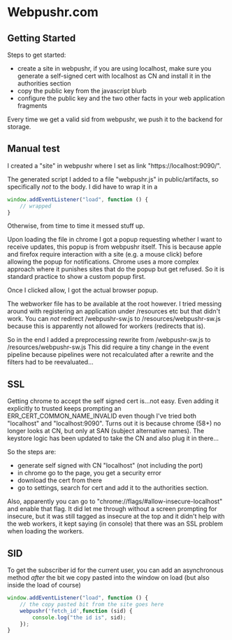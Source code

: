# Webpushr.com

## Getting Started

Steps to get started:

- create a site in webpushr, if you are using localhost, make sure you generate a self-signed cert with localhost as CN and install it in the authorities section
- copy the public key from the javascript blurb
- configure the public key and the two other facts in your web application fragments

Every time we get a valid sid from webpushr, we push it to the backend for storage.

## Manual test

I created a "site" in webpushr where I set as link "https://localhost:9090/".

The generated script I added to a file "webpushr.js" in public/artifacts, so specifically _not_ to the body. I did have to wrap it in a 

```javascript
window.addEventListener("load", function () {
	// wrapped
}
```

Otherwise, from time to time it messed stuff up.

Upon loading the file in chrome I got a popup requesting whether I want to receive updates, this popup is from webpushr itself.
This is because apple and firefox require interaction with a site (e.g. a mouse click) before allowing the popup for notifications. Chrome uses a more complex approach where it punishes sites that do the popup but get refused. So it is standard practice to show a custom popup first.

Once I clicked allow, I got the actual browser popup.

The webworker file has to be available at the root however. I tried messing around with registering an application under /resources etc but that didn't work.
You can _not_ redirect /webpushr-sw.js to /resources/webpushr-sw.js because this is apparently not allowed for workers (redirects that is).

So in the end I added a preprocessing rewrite from /webpushr-sw.js to /resources/webpushr-sw.js 
This did require a tiny change in the event pipeline because pipelines were not recalculated after a rewrite and the filters had to be reevaluated...

## SSL

Getting chrome to accept the self signed cert is...not easy. Even adding it explicitly to trusted keeps prompting an ERR_CERT_COMMON_NAME_INVALID even though I've tried both "localhost" and "localhost:9090". Turns out it is because chrome (58+) no longer looks at CN, but only at SAN (subject alternative names). The keystore logic has been updated to take the CN and also plug it in there...

So the steps are:

- generate self signed with CN "localhost" (not including the port)
- in chrome go to the page, you get a security error
- download the cert from there
- go to settings, search for cert and add it to the authorities section.

Also, apparently you can go to "chrome://flags/#allow-insecure-localhost" and enable that flag. It did let me through without a screen prompting for insecure, but it was still tagged as insecure at the top and it didn't help with the web workers, it kept saying (in console) that there was an SSL problem when loading the workers.

## SID

To get the subscriber id for the current user, you can add an asynchronous method _after_ the bit we copy pasted into the window on load (but also inside the load of course)

```javascript
window.addEventListener("load", function () {
	// the copy pasted bit from the site goes here
	webpushr('fetch_id',function (sid) { 
		console.log("the id is", sid);
	});
}
```